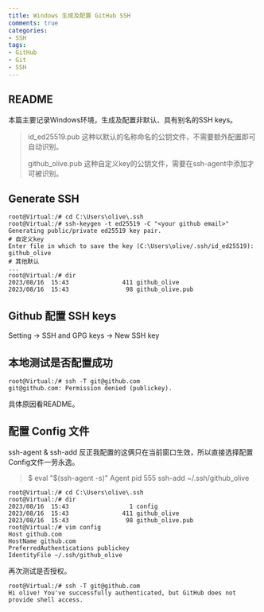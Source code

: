 ```yaml
---
title: Windows 生成及配置 GitHub SSH
comments: true
categories:
- SSH 
tags:
- GitHub
- Git
- SSH
---
```


## README

本篇主要记录Windows环境，生成及配置非默认、具有别名的SSH keys。

> id_ed25519.pub 这种以默认的名称命名的公钥文件，不需要额外配置即可自动识别。
>
> github_olive.pub 这种自定义key的公钥文件，需要在ssh-agent中添加才可被识别。

## Generate SSH

```shell
root@Virtual:/# cd C:\Users\olive\.ssh
root@Virtual:/# ssh-keygen -t ed25519 -C "<your github email>"
Generating public/private ed25519 key pair.
# 自定义key
Enter file in which to save the key (C:\Users\olive/.ssh/id_ed25519): github_olive
# 其他默认
...
root@Virtual:/# dir
2023/08/16  15:43               411 github_olive
2023/08/16  15:43                98 github_olive.pub
```

## Github 配置 SSH keys

Setting -> SSH and GPG keys -> New SSH key

## 本地测试是否配置成功

```shell
root@Virtual:/# ssh -T git@github.com
git@github.com: Permission denied (publickey).
```

具体原因看README。

## 配置 Config 文件

ssh-agent & ssh-add 反正我配置的这俩只在当前窗口生效，所以直接选择配置Config文件一劳永逸。
> $ eval "$(ssh-agent -s)"
> Agent pid 555
> ssh-add ~/.ssh/github_olive

```shell
root@Virtual:/# cd C:\Users\olive\.ssh
root@Virtual:/# dir
2023/08/16  15:43                 1 config
2023/08/16  15:43               411 github_olive
2023/08/16  15:43                98 github_olive.pub
root@Virtual:/# vim config
Host github.com
HostName github.com
PreferredAuthentications publickey
IdentityFile ~/.ssh/github_olive
```

再次测试是否授权。

```shell
root@Virtual:/# ssh -T git@github.com
Hi olive! You've successfully authenticated, but GitHub does not provide shell access.
```

